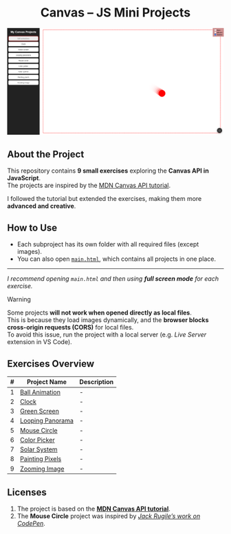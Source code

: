 <center><h1>Canvas – JS Mini Projects</h1></center>

<p align="center">
  <img src="main_view2.png" alt="Project preview 1" width="800"/>
</p>


## About the Project
This repository contains **9 small exercises** exploring the **Canvas API in JavaScript**.  
The projects are inspired by the [MDN Canvas API tutorial](https://developer.mozilla.org/en-US/docs/Web/API/Canvas_API).  

I followed the tutorial but extended the exercises, making them more **advanced and creative**.



## How to Use
- Each subproject has its own folder with all required files (except images).  
- You can also open [`main.html`](main.html), which contains all projects in one place. 
  
---
*I recommend opening `main.html` and then using **full screen mode** for each exercise.*

> [!WARNING]  
> Some projects **will not work when opened directly as local files**.  
> This is because they load images dynamically, and the **browser blocks cross-origin requests (CORS)** for local files.  
> To avoid this issue, run the project with a local server (e.g. *Live Server* extension in VS Code).  



## Exercises Overview

| # | Project Name                                    | Description |
|---|-------------------------------------------------|-------------|
| 1 | [Ball Animation](ball-animation/index.html)     | - |
| 2 | [Clock](clock/index.html)                       | - |
| 3 | [Green Screen](green-screen/index.html)         | - |
| 4 | [Looping Panorama](looping-panorama/index.html) | - |
| 5 | [Mouse Circle](mouse-circle/index.html)         | - |
| 6 | [Color Picker](color-picker/index.html)         | - |
| 7 | [Solar System](solar-system/index.html)         | - |
| 8 | [Painting Pixels](painting-pixels/index.html)   | - |
| 9 | [Zooming Image](zooming-image/index.html)       | - |


## Licenses
1. The project is based on the [**MDN Canvas API tutorial**](https://developer.mozilla.org/en-US/docs/Web/API/Canvas_API).  
2. The **Mouse Circle** project was inspired by [*Jack Rugile’s work on CodePen*](https://codepen.io/jackrugile/pen/kMWyeM).  

 
